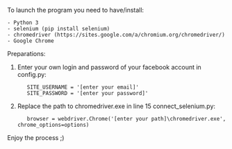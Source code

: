 To launch the program you need to have/install: 

    - Python 3
    - selenium (pip install selenium)
    - chromedriver (https://sites.google.com/a/chromium.org/chromedriver/)
    - Google Chrome

Preparations:
1. Enter your own login and password of your facebook account in config.py:

          SITE_USERNAME = '[enter your email]'
          SITE_PASSWORD = '[enter your password]'
          
2. Replace the path to chromedriver.exe in line 15 connect_selenium.py:

          browser = webdriver.Chrome('[enter your path]\chromedriver.exe', chrome_options=options)
    
Enjoy the process ;)
